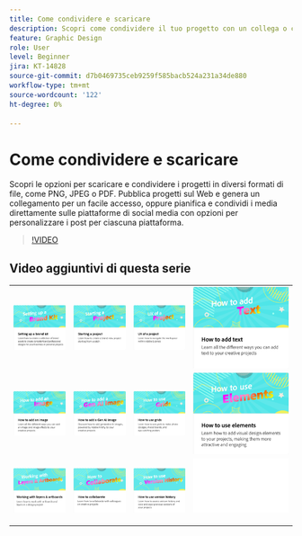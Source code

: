 ```yaml
---
title: Come condividere e scaricare
description: Scopri come condividere il tuo progetto con un collega o con un cliente
feature: Graphic Design
role: User
level: Beginner
jira: KT-14828
source-git-commit: d7b0469735ceb9259f585bacb524a231a34de880
workflow-type: tm+mt
source-wordcount: '122'
ht-degree: 0%

---
```


# Come condividere e scaricare

Scopri le opzioni per scaricare e condividere i progetti in diversi formati di file, come PNG, JPEG o PDF. Pubblica progetti sul Web e genera un collegamento per un facile accesso, oppure pianifica e condividi i media direttamente sulle piattaforme di social media con opzioni per personalizzare i post per ciascuna piattaforma.

>[!VIDEO](https://video.tv.adobe.com/v/3426936?quality=12&learn=on&hidetitle=true)

## Video aggiuntivi di questa serie

<table style="table-layout:fixed">
<tr>
   <td>
      <a href="brand.md">
         <img alt="Configurazione di un kit del marchio" src="assets/brand.png" />
      </a>
  </td>
   <td>
      <a href="new-project.md">
         <img alt="Avvio di un progetto" src="assets/starting-a-project.png" />
      </a>
  </td>
   <td>
      <a href="workspace.md">
         <img alt="UX di un progetto" src="assets/workspace.png" />
      </a>
   </td>
   <td>
      <a href="text-effects.md">
         <img alt="Come aggiungere del testo" src="assets/text-effects.png" />
      </a>
   </td>
</tr>
<tr>
   <td>
      <a href="image-effects.md">
         <img alt="Come aggiungere un’immagine" src="assets/image-effects.png" />
      </a>
  </td>
   <td>
      <a href="add-gen-ai-image.md">
         <img alt="Come aggiungere un’immagine Gen AI" src="assets/gen-ai-image.png" />
      </a>
  </td>
   <td>
      <a href="grids.md">
         <img alt="Come utilizzare le griglie" src="assets/grids.png" />
      </a>
  </td>
   <td>
         <a href="add-design-assets.md">
            <img alt="Come utilizzare gli elementi" src="assets/design-assets.png" />
         </a>
   </td>
</tr>
<tr>
   <td>
         <a href="layers.md">
            <img alt="Utilizzo di livelli e tavole da disegno" src="assets/layers.png" />
         </a>
   </td>
   <td>
   <a href="collaborate.md">
      <img alt="Come collaborare" src="assets/collaborate.png" />
   </a>
   </td>
   <td>
   <a href="version-history.md">
      <img alt="Come utilizzare la cronologia delle versioni" src="assets/version-history.png" />
   </a>
   </td>
   <td>
      <img alt="Spaziatore" src="../assets/Whitespacer.png" />
      <div>
      <br>
   </td>
</tr>
</table>
